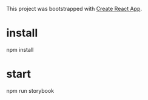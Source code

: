 This project was bootstrapped with [Create React App](https://github.com/facebookincubator/create-react-app).

# install
npm install

# start
npm run storybook